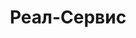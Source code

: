 --- 
title: "Реал-Сервис" 
site: "http://www.realtysea.com" 
town: "Евпатория" 
tel: ["(06569) 2-42-22, (06569) 2-48-48"] 
address: "Россия, АР Крым, г. Евпатория, ул. Фрунзе 83" 
mail: "nfo@realtysea.ru, rservice@bk.ru" 
--- 